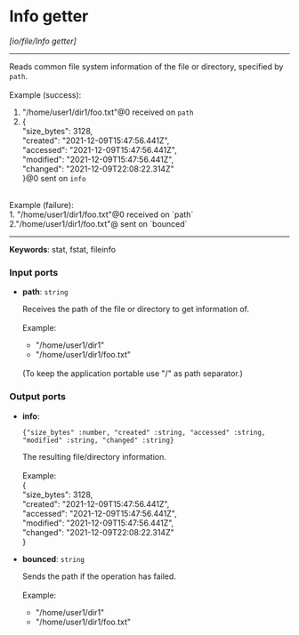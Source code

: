 # Info getter

_[io/file/Info getter]_

---

Reads common file system information of the file or directory, specified by `path`.<br>
<br>
Example (success):<br>
1. "/home/user1/dir1/foo.txt"@0 received on `path`<br>
2. {<br>
  "size_bytes": 3128,<br>
  "created": "2021-12-09T15:47:56.441Z",<br>
  "accessed": "2021-12-09T15:47:56.441Z",<br>
  "modified": "2021-12-09T15:47:56.441Z",<br>
  "changed": "2021-12-09T22:08:22.314Z"<br>
}@0 sent on `info`<br>
<br>
Example (failure):<br>
1. "/home/user1/dir1/foo.txt"@0 received on `path`<br>
2."/home/user1/dir1/foo.txt"@ sent on `bounced`<br>

---

__Keywords__: stat, fstat, fileinfo

### Input ports

* __path__: ` string `

    Receives the path of the file or directory to get information of.<br>
    <br>
    Example:<br>
    - "/home/user1/dir1"<br>
    - "/home/user1/dir1/foo.txt"<br>
    <br>
    (To keep the application portable use "/" as path separator.)<br>

### Output ports

* __info__: 
    ```
    {"size_bytes" :number, "created" :string, "accessed" :string, "modified" :string, "changed" :string}
    ```

    The resulting file/directory information.<br>
    <br>
    Example:<br>
    {<br>
      "size_bytes": 3128,<br>
      "created": "2021-12-09T15:47:56.441Z",<br>
      "accessed": "2021-12-09T15:47:56.441Z",<br>
      "modified": "2021-12-09T15:47:56.441Z",<br>
      "changed": "2021-12-09T22:08:22.314Z"<br>
    }<br>


* __bounced__: ` string `

    Sends the path if the operation has failed.<br>
    <br>
    Example:<br>
    - "/home/user1/dir1"<br>
    - "/home/user1/dir1/foo.txt"<br>

